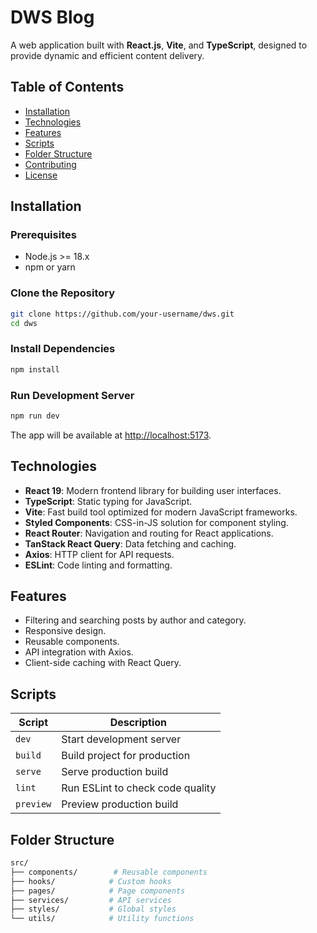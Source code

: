 # DWS Blog

A web application built with **React.js**, **Vite**, and **TypeScript**, designed to provide dynamic and efficient content delivery.

## Table of Contents

- [Installation](#installation)
- [Technologies](#technologies)
- [Features](#features)
- [Scripts](#scripts)
- [Folder Structure](#folder-structure)
- [Contributing](#contributing)
- [License](#license)

## Installation

### Prerequisites

- Node.js >= 18.x
- npm or yarn

### Clone the Repository

```bash
git clone https://github.com/your-username/dws.git
cd dws
```

### Install Dependencies

```bash
npm install
```

### Run Development Server

```bash
npm run dev
```

The app will be available at [http://localhost:5173](http://localhost:5173).

## Technologies

- **React 19**: Modern frontend library for building user interfaces.
- **TypeScript**: Static typing for JavaScript.
- **Vite**: Fast build tool optimized for modern JavaScript frameworks.
- **Styled Components**: CSS-in-JS solution for component styling.
- **React Router**: Navigation and routing for React applications.
- **TanStack React Query**: Data fetching and caching.
- **Axios**: HTTP client for API requests.
- **ESLint**: Code linting and formatting.

## Features

- Filtering and searching posts by author and category.
- Responsive design.
- Reusable components.
- API integration with Axios.
- Client-side caching with React Query.

## Scripts

| Script    | Description                      |
| --------- | -------------------------------- |
| `dev`     | Start development server         |
| `build`   | Build project for production     |
| `serve`   | Serve production build           |
| `lint`    | Run ESLint to check code quality |
| `preview` | Preview production build         |

## Folder Structure

```bash
src/
├── components/        # Reusable components
├── hooks/            # Custom hooks
├── pages/            # Page components
├── services/         # API services
├── styles/           # Global styles
└── utils/            # Utility functions
```
